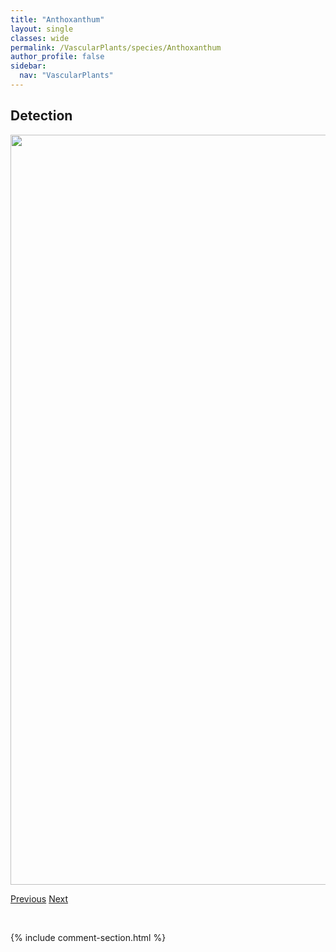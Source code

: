 ```yaml
---
title: "Anthoxanthum"
layout: single
classes: wide
permalink: /VascularPlants/species/Anthoxanthum
author_profile: false
sidebar:
  nav: "VascularPlants"
---
```


<h2>Detection</h2>

<a href="https://drive.google.com/uc?export=view&id=1844SE0iE1j3z4yqVkmQffKmRO6E3gKaA">
<img src="https://drive.google.com/uc?export=view&id=1844SE0iE1j3z4yqVkmQffKmRO6E3gKaA" height = "1200" width = "800">
</a>


<a href="/DevelopmentWebsite/VascularPlants/species/AntennariaUmbrinella" class="pagination--pager" title="Antennaria umbrinella">Previous</a> <a href="/DevelopmentWebsite/VascularPlants/species/AnthoxanthumHirtum" class="pagination--pager" title="Anthoxanthum hirtum">Next</a>

<p>&nbsp;</p>

{% include comment-section.html %}
